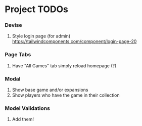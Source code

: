 # Project TODOs

### Devise
1. Style login page (for admin)
    https://tailwindcomponents.com/component/login-page-20

### Page Tabs
1. Have "All Games" tab simply reload homepage (?)

### Modal
1. Show base game and/or expansions
2. Show players who have the game in their collection

### Model Validations
1. Add them!
